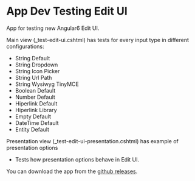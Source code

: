 # App Dev Testing Edit UI

App for testing new Angular6 Edit UI.

Main view (_test-edit-ui.cshtml) has tests for every input type in different configurations:

* String Default
* String Dropdown
* String Icon Picker
* String Url Path
* String Wysiwyg TinyMCE
* Boolean Default
* Number Default
* Hiperlink Default
* Hiperlink Library
* Empty Default
* DateTime Default
* Entity Default

Presentation view (_test-edit-ui-presentation.cshtml) has example of presentation options

* Tests how presentation options behave in Edit UI.

You can download the app from the [github releases](https://github.com/2sic/app-dev-testing-edit-ui/releases).
